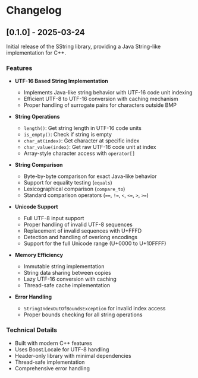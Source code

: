 # Changelog

## [0.1.0] - 2025-03-24

Initial release of the SString library, providing a Java String-like implementation for C++.

### Features

- **UTF-16 Based String Implementation**
  - Implements Java-like string behavior with UTF-16 code unit indexing
  - Efficient UTF-8 to UTF-16 conversion with caching mechanism
  - Proper handling of surrogate pairs for characters outside BMP

- **String Operations**
  - `length()`: Get string length in UTF-16 code units
  - `is_empty()`: Check if string is empty
  - `char_at(index)`: Get character at specific index
  - `char_value(index)`: Get raw UTF-16 code unit at index
  - Array-style character access with `operator[]`

- **String Comparison**
  - Byte-by-byte comparison for exact Java-like behavior
  - Support for equality testing (`equals`)
  - Lexicographical comparison (`compare_to`)
  - Standard comparison operators (`==`, `!=`, `<`, `<=`, `>`, `>=`)

- **Unicode Support**
  - Full UTF-8 input support
  - Proper handling of invalid UTF-8 sequences
  - Replacement of invalid sequences with U+FFFD
  - Detection and handling of overlong encodings
  - Support for the full Unicode range (U+0000 to U+10FFFF)

- **Memory Efficiency**
  - Immutable string implementation
  - String data sharing between copies
  - Lazy UTF-16 conversion with caching
  - Thread-safe cache implementation

- **Error Handling**
  - `StringIndexOutOfBoundsException` for invalid index access
  - Proper bounds checking for all string operations

### Technical Details

- Built with modern C++ features
- Uses Boost.Locale for UTF-8 handling
- Header-only library with minimal dependencies
- Thread-safe implementation
- Comprehensive error handling
